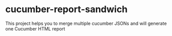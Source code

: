 # cucumber-report-sandwich
This project helps you to merge multiple cucumber JSONs and will generate one Cucumber HTML report
